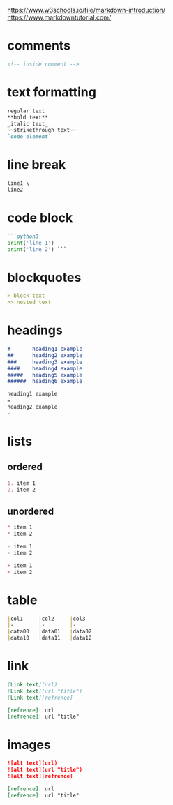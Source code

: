 https://www.w3schools.io/file/markdown-introduction/  \
https://www.markdowntutorial.com/

# comments
```markdown
<!-- inside comment -->
```


# text formatting
```markdown
regular text
**bold text**
_italic text_
~~strikethrough text~~
`code element`
```


# line break
```markdown
line1 \ 
line2
```


# code block
```markdown
```python3
print('line 1')
print('line 2') ```
```


# blockquotes
```markdown
> block text
>> nested text
```


# headings
```markdown
#       heading1 example
##      heading2 example
###     heading3 example
####    heading4 example
#####   heading5 example
######  heading6 example
```
```markdown
heading1 example
=
heading2 example
-
```


# lists

## ordered
```markdown
1. item 1
2. item 2
```
## unordered
```markdown
* item 1
* item 2
```
```markdown
- item 1
- item 2
```
```markdown
+ item 1
+ item 2
```


# table
```markdown
|col1     |col2     |col3
|-        |-        |-
|data00   |data01   |data02
|data10   |data11   |data12
```


# link
```markdown
[Link text](url)
[Link text](url "title")
[Link text][refrence]

[refrence]: url
[refrence]: url "title"
```


# images
```markdown
![alt text](url)
![alt text](url "title")
![alt text][refrence]

[refrence]: url
[refrence]: url "title"
```
